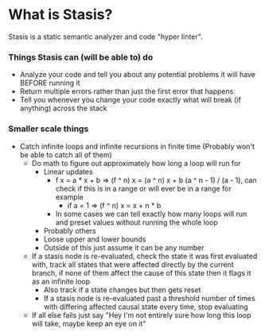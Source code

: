 # What is Stasis?
Stasis is a static semantic analyzer and code "hyper linter".


### Things Stasis can (will be able to) do
- Analyze your code and tell you about any potential problems it will have BEFORE running it
- Return multiple errors rather than just the first error that happens
- Tell you whenever you change your code exactly what will break (if anything) across the stack

### Smaller scale things
- Catch infinite loops and infinite recursions in finite time (Probably won't be able to catch all of them)
    - Do math to figure out approximately how long a loop will run for
        - Linear updates
            - f x = a * x + b => (f ^ n) x = (a ^ n) x + b (a ^ n - 1) / (a - 1), can check if this is in a range or will ever be in a range for example
                - if a = 1 => (f ^ n) x = x + n * b
            - In some cases we can tell exactly how many loops will run and preset values without running the whole loop
        - Probably others
        - Loose upper and lower bounds
        - Outside of this just assume it can be any number
    - If a stasis node is re-evaluated, check the state it was first evaluated with, track all states that were affected directly by the current branch, if none of them affect the cause of this state then it flags it as an infinite loop
        - Also track if a state changes but then gets reset
        - If a stasis node is re-evaluated past a threshold number of times with differing affected causal state every time, stop evaluating
    - If all else fails just say "Hey I'm not entirely sure how long this loop will take, maybe keep an eye on it"